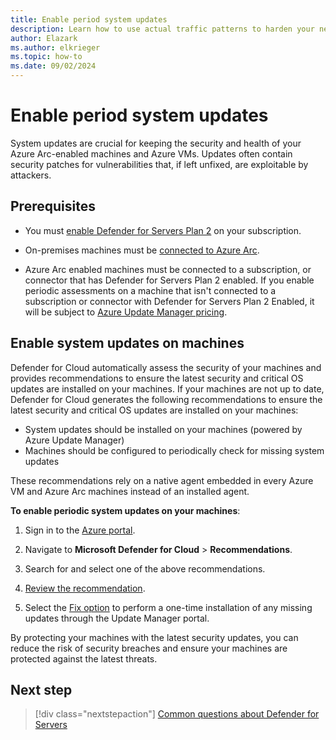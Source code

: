 ```yaml
---
title: Enable period system updates
description: Learn how to use actual traffic patterns to harden your network security groups (NSG) rules and further improve your security posture.
author: Elazark
ms.author: elkrieger
ms.topic: how-to
ms.date: 09/02/2024
---
```


# Enable period system updates

System updates are crucial for keeping the security and health of your Azure Arc-enabled machines and Azure VMs. Updates often contain security patches for vulnerabilities that, if left unfixed, are exploitable by attackers. 

## Prerequisites

- You must [enable Defender for Servers Plan 2](tutorial-enable-servers-plan.md#enable-the-defender-for-servers-plan) on your subscription.

- On-premises machines must be [connected to Azure Arc](quickstart-onboard-machines.md).

- Azure Arc enabled machines must be connected to a subscription, or connector that has Defender for Servers Plan 2 enabled. If you enable periodic assessments on a machine that isn't connected to a subscription or connector with Defender for Servers Plan 2 Enabled, it will be subject to [Azure Update Manager pricing](https://azure.microsoft.com/pricing/details/azure-update-management-center/).

## Enable system updates on machines

Defender for Cloud automatically assess the security of your machines and provides recommendations to ensure the latest security and critical OS updates are installed on your machines. If your machines are not up to date, Defender for Cloud generates the following recommendations to ensure the latest security and critical OS updates are installed on your machines:

- System updates should be installed on your machines (powered by Azure Update Manager)
- Machines should be configured to periodically check for missing system updates

These recommendations rely on a native agent embedded in every Azure VM and Azure Arc machines instead of an installed agent.

**To enable periodic system updates on your machines**:

1. Sign in to the [Azure portal](https://portal.azure.com).

1. Navigate to **Microsoft Defender for Cloud** > **Recommendations**.

1. Search for and select one of the above recommendations.

1. [Review the recommendation](implement-security-recommendations.md#review-the-recommendation).

1. Select the [Fix option](implement-security-recommendations.md#use-the-fix-option) to perform a one-time installation of any missing updates through the Update Manager portal.

By protecting your machines with the latest security updates, you can reduce the risk of security breaches and ensure your machines are protected against the latest threats.

## Next step

> [!div class="nextstepaction"]
> [Common questions about Defender for Servers](faq-defender-for-servers.yml)

